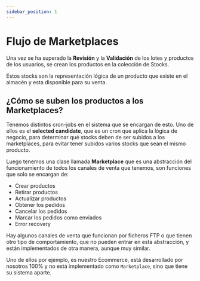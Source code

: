 ```yaml
---
sidebar_position: 1
---
```


# Flujo de Marketplaces

Una vez se ha superado la **Revisión** y la **Validación** de los lotes y productos de los usuarios, se crean los productos en la colección de Stocks.

Estos stocks son la representación lógica de un producto que existe en el almacén y esta disponible para su venta.

## ¿Cómo se suben los productos a los Marketplaces?

Tenemos distintos cron-jobs en el sistema que se encargan de esto. Uno de ellos es el **selected candidate**, que es un cron que aplica la lógica de negocio, para determinar qué stocks deben de ser subidos a los marketplaces, para evitar tener subidos varios stocks que sean el mismo producto.

Luego tenemos una clase llamada **Marketplace** que es una abstracción del funcionamiento de todos los canales de venta que tenemos, son funciones que solo se encargan de:

- Crear productos
- Retirar productos
- Actualizar productos
- Obtener los pedidos
- Cancelar los pedidos
- Marcar los pedidos como enviados
- Error recovery

Hay algunos canales de venta que funcionan por ficheros FTP o que tienen otro tipo de comportamiento, que no pueden entrar en esta abstracción, y están implementados de otra manera, aunque muy similar.

Uno de ellos por ejemplo, es nuestro Ecommerce, está desarrollado por nosotros 100% y no está implementado como `Marketplace`, sino que tiene su sistema aparte.